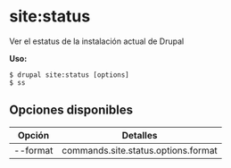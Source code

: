 # site:status
Ver el estatus de la instalación actual de Drupal

**Uso:**
```
$ drupal site:status [options] 
$ ss  
```

## Opciones disponibles
Opción | Detalles
-------|-------------
--format | commands.site.status.options.format
